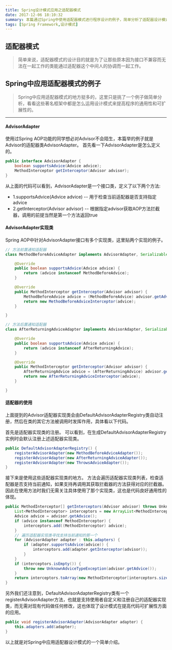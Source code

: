 ```yaml
---
title: Spring设计模式应用之适配器模式
date: 2017-12-06 18:10:32
summary: 本篇通过Spring中使用适配器模式进行程序设计的例子，简单分析了适配器设计模式在Spring中的应用。
tags: [Spring Framework,设计模式]
---
```


## 适配器模式
> 简单来说，适配器模式的设计目的就是为了让那些原本因为接口不兼容而无法在一起工作的类能通过适配器这个中间人的协调而一起工作。

## Spring中应用适配器模式的例子
> Spring中应用适配器模式的地方挺多的，这里只是挑了一个例子做简单分析，看看这些著名框架中都是怎么运用设计模式来提高程序的通用性和可扩展性的。

***

#### AdvisorAdapter
使用过Spring AOP功能的同学想必对Advisor不会陌生，本篇举的例子就是Advisor的适配器类AdvisorAdapter。
首先看一下AdvisorAdapter是怎么定义的。
```java
public interface AdvisorAdapter {
	boolean supportsAdvice(Advice advice);
	MethodInterceptor getInterceptor(Advisor advisor);
}
```

从上面的代码可以看到，AdvisorAdapter是一个接口类，定义了以下两个方法:

* 1.supportsAdvice(Advice advice) -- 用于检查当前适配器是否支持指定advice
* 2.getInterceptor(Advisor advisor) -- 根据指定advisor获取AOP方法拦截器，调用的前提当然是第一个方法返回true

#### AdvisorAdapter实现类
Spring AOP中针对AdvisorAdapter接口有多个实现类，这里贴两个实现的例子。
```java
// 方法前置通知适配器
class MethodBeforeAdviceAdapter implements AdvisorAdapter, Serializable {

	@Override
	public boolean supportsAdvice(Advice advice) {
		return (advice instanceof MethodBeforeAdvice);
	}

	@Override
	public MethodInterceptor getInterceptor(Advisor advisor) {
		MethodBeforeAdvice advice = (MethodBeforeAdvice) advisor.getAdvice();
		return new MethodBeforeAdviceInterceptor(advice);
	}

}
```

```java
// 方法后置通知适配器
class AfterReturningAdviceAdapter implements AdvisorAdapter, Serializable {

	@Override
	public boolean supportsAdvice(Advice advice) {
		return (advice instanceof AfterReturningAdvice);
	}

	@Override
	public MethodInterceptor getInterceptor(Advisor advisor) {
		AfterReturningAdvice advice = (AfterReturningAdvice) advisor.getAdvice();
		return new AfterReturningAdviceInterceptor(advice);
	}

}
```

#### 适配器的使用
上面提到的Advisor适配器实现类会由DefaultAdvisorAdapterRegistry类自动注册，然后在类的其它方法被调用时发挥作用，具体看以下代码。

首先是适配器实现类的注册。
可以看到，在生成DefaultAdvisorAdapterRegistry实例时会默认注册上述适配器实现类。
```java
public DefaultAdvisorAdapterRegistry() {
	registerAdvisorAdapter(new MethodBeforeAdviceAdapter());
	registerAdvisorAdapter(new AfterReturningAdviceAdapter());
	registerAdvisorAdapter(new ThrowsAdviceAdapter());
}
```
接下来是使用这些适配器实现类的地方。
方法会遍历适配器实现类列表，检查适配器是否支持当前通知，如果支持再调用其获取拦截器的方法获得对应的拦截器。因此在使用方法时我们无需关注具体使用了那个实现类，这也是代码良好通用性的体现。
```java
public MethodInterceptor[] getInterceptors(Advisor advisor) throws UnknownAdviceTypeException {
	List<MethodInterceptor> interceptors = new ArrayList<MethodInterceptor>(3);
	Advice advice = advisor.getAdvice();
	if (advice instanceof MethodInterceptor) {
		interceptors.add((MethodInterceptor) advice);
	}
	// 遍历适配器实现类寻找支持当前通知的那一个
	for (AdvisorAdapter adapter : this.adapters) {
		if (adapter.supportsAdvice(advice)) {
			interceptors.add(adapter.getInterceptor(advisor));
		}
	}
	if (interceptors.isEmpty()) {
		throw new UnknownAdviceTypeException(advisor.getAdvice());
	}
	return interceptors.toArray(new MethodInterceptor[interceptors.size()]);
}
```
另外我们还注意到，DefaultAdvisorAdapterRegistry类有一个registerAdvisorAdapter方法，也就是支持使用者自定义和注册自己的适配器实现类，而无需对现有代码做任何修改，这也体现了设计模式在提高代码可扩展性方面的应用。
```java
public void registerAdvisorAdapter(AdvisorAdapter adapter) {
	this.adapters.add(adapter);
}
```

以上就是对Spring中应用适配器设计模式的一个简单介绍。

